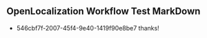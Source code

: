 ## OpenLocalization Workflow Test MarkDown
* 546cbf7f-2007-45f4-9e40-1419f90e8be7 
thanks!<!--HONumber=Mar16_HO3-->
